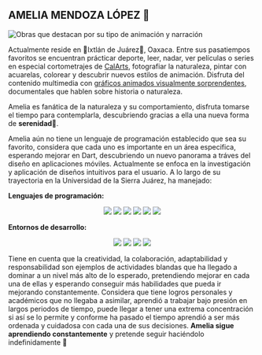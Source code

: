 

## AMELIA MENDOZA LÓPEZ 🚀

![Obras que destacan por su tipo de animación y narración](https://github.com/Ame-end/Ame-end/blob/main/Dise%C3%B1o%20sin%20t%C3%ADtulo.png)


Actualmente reside en 🌲Ixtlán de Juárez🌲, Oaxaca. Entre sus pasatiempos favoritos se encuentran prácticar deporte, leer, nadar, ver películas o series en especial cortometrajes de [CalArts](https://calarts.edu/academics/programs-and-degrees/bfa-character-animation), fotografiar la naturaleza, pintar con acuarelas, colorear y descubrir nuevos estilos de animación. Disfruta del contenido multimedia con [gráficos animados visualmente sorprendentes](https://www.youtube.com/watch?v=BMcGfgAo5pU), documentales que hablen sobre historia o naturaleza. 

Amelia es fanática de la naturaleza y su comportamiento, disfruta tomarse el tiempo para contemplarla, descubriendo gracias a ella una nueva forma de **serenidad**🍂.


Amelia aún no tiene un lenguaje de programación establecido que sea su favorito, considera que cada uno es importante en un área especifica, esperando mejorar en Dart, descubriendo un nuevo panorama a tráves del diseño en aplicaciones móviles. Actualmente se enfoca en la investigación y aplicación de diseños intuitivos para el usuario. A lo largo de su trayectoria en la Universidad de la Sierra Juárez, ha manejado:

**Lenguajes de programación:**

<p align="center">
  <img src="https://img.shields.io/badge/Python-3776AB?style=for-the-badge&logo=python&logoColor=white">
  <img src="https://img.shields.io/badge/JavaScript-F7DF1E?style=for-the-badge&logo=javascript&logoColor=black">
  <img src="https://img.shields.io/badge/Dart-0175C2?style=for-the-badge&logo=dart&logoColor=white">
  <img src="https://img.shields.io/badge/C-00599C?style=for-the-badge&logo=c&logoColor=white">
  <img src="https://img.shields.io/badge/C++-00599C?style=for-the-badge&logo=cplusplus&logoColor=white">
  <img src="https://img.shields.io/badge/HTML-E34F26?style=for-the-badge&logo=html5&logoColor=white">
</p>


**Entornos de desarrollo:**

<p align="center">
  <img src="https://img.shields.io/badge/Packet%20Tracer-00599C?style=for-the-badge&logo=cisco&logoColor=white">
  <img src="https://img.shields.io/badge/Visual%20Studio-5C2D91?style=for-the-badge&logo=visualstudio&logoColor=white">
  <img src="https://img.shields.io/badge/Apache%20NetBeans-1B6AC6?style=for-the-badge&logo=apache-netbeans&logoColor=white">
  <img src="https://img.shields.io/badge/MySQL%20Workbench-00758F?style=for-the-badge&logo=mysql&logoColor=white">
</p>


Tiene en cuenta que la creatividad, la colaboración, adaptabilidad y responsabilidad son ejemplos de actividades blandas que ha llegado a dominar a un nivel más alto de lo esperado, pretendiendo mejorar en cada una de ellas y esperando conseguir más habilidades que pueda ir mejorando constantemente. Considera que tiene logros personales y académicos que no llegaba a asimilar, aprendió a trabajar bajo presión en largos periodos de tiempo, puede llegar a tener una extrema concentración si así se lo permite y conforme ha pasado el tiempo aprendió a ser más ordenada y cuidadosa con cada una de sus decisiones. **Amelia sigue aprendiendo constantemente** y pretende seguir haciéndolo indefinidamente 🌱

